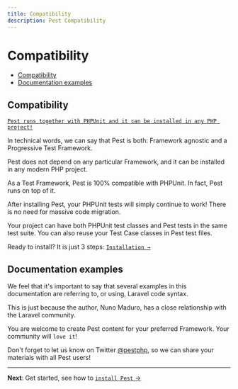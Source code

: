 ```yaml
---
title: Compatibility
description: Pest Compatibility
---
```


# Compatibility

- [Compatibility](#compatibility)
- [Documentation examples](#documentation-examples)

<a name="compatibility"></a>
## Compatibility

[`Pest runs together with PHPUnit and it can be installed in any PHP project!`](#)

In technical words, we can say that Pest is both: Framework agnostic and a Progressive Test Framework.

Pest does not depend on any particular Framework, and it can be installed in any modern PHP project.

As a Test Framework, Pest is 100% compatible with PHPUnit. In fact, Pest runs on top of it.

After installing Pest, your PHPUnit tests will simply continue to work! There is no need for massive code migration.

Your project can have both PHPUnit test classes and Pest tests in the same test suite. You can also reuse your Test Case classes in Pest test files.

Ready to install? It is just 3 steps: [`Installation →`](/docs/installation)

<a name="documentation-examples"></a>
## Documentation examples

We feel that it's important to say that several examples in this documentation are referring to, or using, Laravel code syntax.

This is just because the author, Nuno Maduro, has a close relationship with the Laravel community.

You are welcome to create Pest content for your preferred Framework. Your community will `love it`!

Don't forget to let us know on Twitter [@pestphp](https://twitter.com/pestphp), so we can share your materials with all Pest users!

---

**Next**: Get started, see how to [`install Pest` →](/docs/installation)
